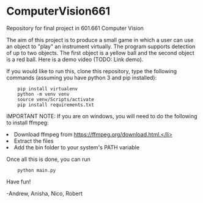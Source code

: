 # ComputerVision661
Repository for final project in 601.661 Computer Vision

The aim of this project is to produce a small game in which a user can use an object to "play" an instrument virtually. The program supports detection of up to two objects.
The first object is a yellow ball and the second object is a red ball. Here is a demo video (TODO: Link demo).

If you would like to run this, clone this repository, type the following commands (assuming you have python 3 and pip installed):
        
        pip install virtualenv
        python -m venv venv
        source venv/Scripts/activate
        pip install requirements.txt
        
IMPORTANT NOTE: If you are on windows, you will need to do the following to install ffmpeg:
        <li>Download ffmpeg from https://ffmpeg.org/download.html.</li>
        <li>Extract the files</li>
        <li>Add the bin folder to your system's PATH variable</li>

Once all this is done, you can run

        python main.py

Have fun!

-Andrew, Anisha, Nico, Robert
